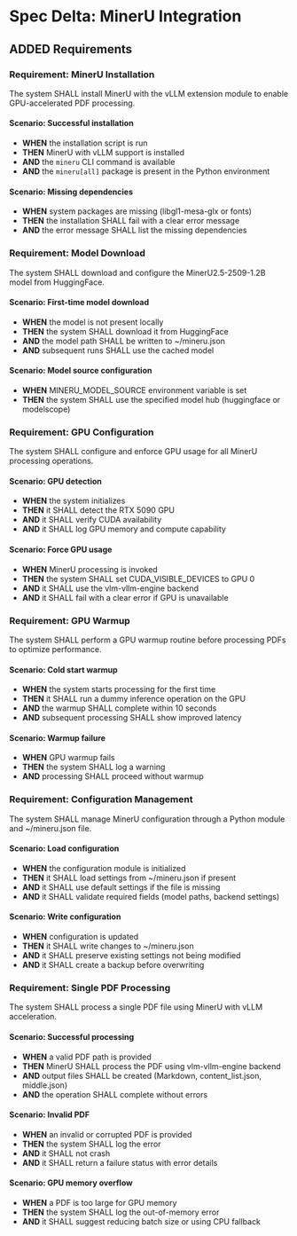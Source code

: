 # Spec Delta: MinerU Integration

## ADDED Requirements

### Requirement: MinerU Installation

The system SHALL install MinerU with the vLLM extension module to enable GPU-accelerated PDF processing.

#### Scenario: Successful installation

- **WHEN** the installation script is run
- **THEN** MinerU with vLLM support is installed
- **AND** the `mineru` CLI command is available
- **AND** the `mineru[all]` package is present in the Python environment

#### Scenario: Missing dependencies

- **WHEN** system packages are missing (libgl1-mesa-glx or fonts)
- **THEN** the installation SHALL fail with a clear error message
- **AND** the error message SHALL list the missing dependencies

### Requirement: Model Download

The system SHALL download and configure the MinerU2.5-2509-1.2B model from HuggingFace.

#### Scenario: First-time model download

- **WHEN** the model is not present locally
- **THEN** the system SHALL download it from HuggingFace
- **AND** the model path SHALL be written to ~/mineru.json
- **AND** subsequent runs SHALL use the cached model

#### Scenario: Model source configuration

- **WHEN** MINERU_MODEL_SOURCE environment variable is set
- **THEN** the system SHALL use the specified model hub (huggingface or modelscope)

### Requirement: GPU Configuration

The system SHALL configure and enforce GPU usage for all MinerU processing operations.

#### Scenario: GPU detection

- **WHEN** the system initializes
- **THEN** it SHALL detect the RTX 5090 GPU
- **AND** it SHALL verify CUDA availability
- **AND** it SHALL log GPU memory and compute capability

#### Scenario: Force GPU usage

- **WHEN** MinerU processing is invoked
- **THEN** the system SHALL set CUDA_VISIBLE_DEVICES to GPU 0
- **AND** it SHALL use the vlm-vllm-engine backend
- **AND** it SHALL fail with a clear error if GPU is unavailable

### Requirement: GPU Warmup

The system SHALL perform a GPU warmup routine before processing PDFs to optimize performance.

#### Scenario: Cold start warmup

- **WHEN** the system starts processing for the first time
- **THEN** it SHALL run a dummy inference operation on the GPU
- **AND** the warmup SHALL complete within 10 seconds
- **AND** subsequent processing SHALL show improved latency

#### Scenario: Warmup failure

- **WHEN** GPU warmup fails
- **THEN** the system SHALL log a warning
- **AND** processing SHALL proceed without warmup

### Requirement: Configuration Management

The system SHALL manage MinerU configuration through a Python module and ~/mineru.json file.

#### Scenario: Load configuration

- **WHEN** the configuration module is initialized
- **THEN** it SHALL load settings from ~/mineru.json if present
- **AND** it SHALL use default settings if the file is missing
- **AND** it SHALL validate required fields (model paths, backend settings)

#### Scenario: Write configuration

- **WHEN** configuration is updated
- **THEN** it SHALL write changes to ~/mineru.json
- **AND** it SHALL preserve existing settings not being modified
- **AND** it SHALL create a backup before overwriting

### Requirement: Single PDF Processing

The system SHALL process a single PDF file using MinerU with vLLM acceleration.

#### Scenario: Successful processing

- **WHEN** a valid PDF path is provided
- **THEN** MinerU SHALL process the PDF using vlm-vllm-engine backend
- **AND** output files SHALL be created (Markdown, content_list.json, middle.json)
- **AND** the operation SHALL complete without errors

#### Scenario: Invalid PDF

- **WHEN** an invalid or corrupted PDF is provided
- **THEN** the system SHALL log the error
- **AND** it SHALL not crash
- **AND** it SHALL return a failure status with error details

#### Scenario: GPU memory overflow

- **WHEN** a PDF is too large for GPU memory
- **THEN** the system SHALL log the out-of-memory error
- **AND** it SHALL suggest reducing batch size or using CPU fallback
